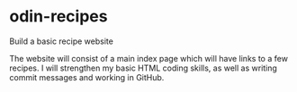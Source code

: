 # odin-recipes
 Build a basic recipe website

 The website will consist of a main index page which will have links to a few recipes. I will strengthen my basic HTML coding skills, as well as writing commit messages and working in GitHub.
